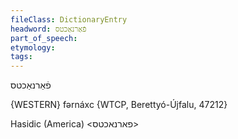 ```yaml
---
fileClass: DictionaryEntry
headword: פֿאַרנאַכטס
part_of_speech: 
etymology: 
tags: 
---
```

פֿאַרנאַכטס

{WESTERN}
fərnáxc {WTCP, Berettyó-Újfalu, 47212}

Hasidic (America)
<פארנאכטס>